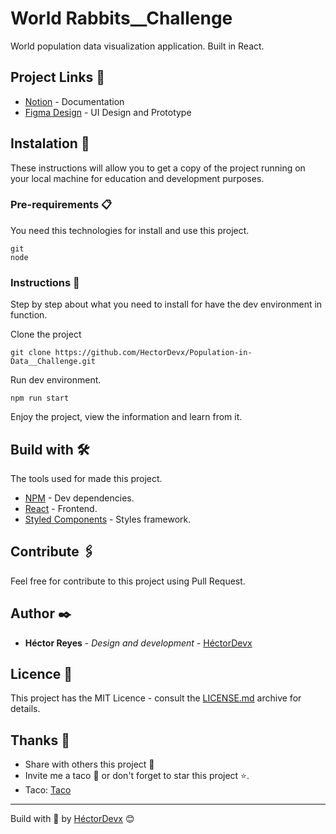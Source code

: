 # World Rabbits\_\_Challenge

World population data visualization application. Built in React.

## Project Links 🔗

- [Notion](https://www.notion.so/hectordevx/Reto-Poblaci-n-Mundial-116c56dea821471c9508ad14cc6b0293) - Documentation
- [Figma Design](https://www.figma.com/file/NWI8Pz3rf3MGiXum35NwFy/Population-in-Data) - UI Design and Prototype

## Instalation 🔧

These instructions will allow you to get a copy of the project running on your local machine for education and development purposes.

### Pre-requirements 📋

You need this technologies for install and use this project.

```
git
node
```

### Instructions 📔

Step by step about what you need to install for have the dev environment in function.

Clone the project

```
git clone https://github.com/HectorDevx/Population-in-Data__Challenge.git
```

Run dev environment.

```
npm run start
```

Enjoy the project, view the information and learn from it.

## Build with 🛠️

The tools used for made this project.

- [NPM](https://www.npmjs.com/) - Dev dependencies.
- [React](https://es.reactjs.org/) - Frontend.
- [Styled Components](https://styled-components.com/s://maven.apache.org/) - Styles framework.

## Contribute 🖇️

Feel free for contribute to this project using Pull Request.

## Author ✒️

- **Héctor Reyes** - _Design and development_ - [HéctorDevx](https://github.com/HectorDevx)

## Licence 📄

This project has the MIT Licence - consult the [LICENSE.md](LICENSE.md) archive for details.

## Thanks 🎁

- Share with others this project 📢
- Invite me a taco 🌮 or don't forget to star this project ⭐.
- Taco: [Taco](https://www.paypal.me/HReyes117)

---

Build with 💚 by [HéctorDevx](https://github.com/HectorDevx) 😊

